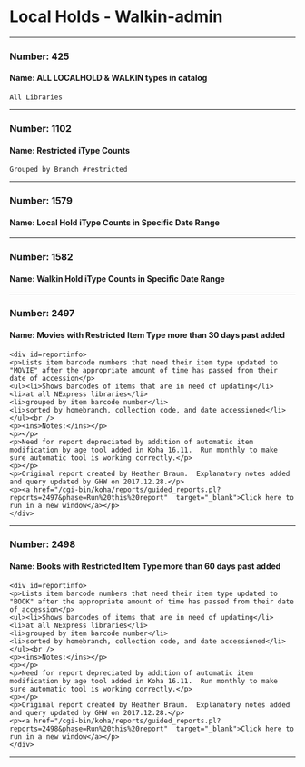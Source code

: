 # Local Holds - Walkin-admin


---

### Number: 425
#### Name: ALL LOCALHOLD & WALKIN types in catalog



```
All Libraries
```

---

### Number: 1102
#### Name: Restricted iType Counts



```
Grouped by Branch #restricted
```

---

### Number: 1579
#### Name: Local Hold iType Counts in Specific Date Range



---

### Number: 1582
#### Name: Walkin Hold iType Counts in Specific Date Range



---

### Number: 2497
#### Name: Movies with Restricted Item Type more than 30 days past added



```
<div id=reportinfo>
<p>Lists item barcode numbers that need their item type updated to "MOVIE" after the appropriate amount of time has passed from their date of accession</p>
<ul><li>Shows barcodes of items that are in need of updating</li>
<li>at all NExpress libraries</li>
<li>grouped by item barcode number</li>
<li>sorted by homebranch, collection code, and date accessioned</li>
</ul><br />
<p><ins>Notes:</ins></p>
<p></p>
<p>Need for report depreciated by addition of automatic item modification by age tool added in Koha 16.11.  Run monthly to make sure automatic tool is working correctly.</p>
<p></p>
<p>Original report created by Heather Braum.  Explanatory notes added and query updated by GHW on 2017.12.28.</p>
<p><a href="/cgi-bin/koha/reports/guided_reports.pl?reports=2497&phase=Run%20this%20report"  target="_blank">Click here to run in a new window</a></p>
</div>
```

---

### Number: 2498
#### Name: Books with Restricted Item Type more than 60 days past added



```
<div id=reportinfo>
<p>Lists item barcode numbers that need their item type updated to "BOOK" after the appropriate amount of time has passed from their date of accession</p>
<ul><li>Shows barcodes of items that are in need of updating</li>
<li>at all NExpress libraries</li>
<li>grouped by item barcode number</li>
<li>sorted by homebranch, collection code, and date accessioned</li>
</ul><br />
<p><ins>Notes:</ins></p>
<p></p>
<p>Need for report depreciated by addition of automatic item modification by age tool added in Koha 16.11.  Run monthly to make sure automatic tool is working correctly.</p>
<p></p>
<p>Original report created by Heather Braum.  Explanatory notes added and query updated by GHW on 2017.12.28.</p>
<p><a href="/cgi-bin/koha/reports/guided_reports.pl?reports=2498&phase=Run%20this%20report"  target="_blank">Click here to run in a new window</a></p>
</div>
```


---
